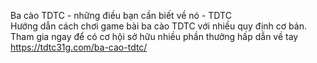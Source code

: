

Ba cào TDTC - những điều bạn cần biết về nó - TDTC	
Hướng dẫn cách chơi game bài ba cào TDTC với nhiều quy định cơ bản. Tham gia ngay để có cơ hội sở hữu nhiều phần thưởng hấp dẫn về tay	
https://tdtc31g.com/ba-cao-tdtc/
